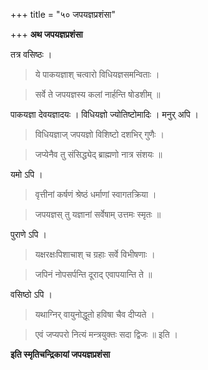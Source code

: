 +++
title = "५० जपयज्ञप्रशंसा"

+++
**अथ जपयज्ञप्रशंसा**

तत्र वसिष्ठः ।

> ये पाकयज्ञाश् चत्वारो विधियज्ञसमन्विताः ।

> सर्वे ते जपयज्ञस्य कलां नार्हन्ति षोडशीम् ॥

पाकयज्ञा देवयज्ञादयः । विधियज्ञो ज्योतिष्टोमादिः । मनुर् अपि ।

> विधियज्ञाज् जपयज्ञो विशिष्टो दशभिर् गुणैः ।

> जप्येनैव तु संसिद्ध्येद् ब्राह्मणो नात्र संशयः ॥

यमो ऽपि ।

> वृत्तीनां कर्षणं श्रेष्ठं धर्माणां स्वागतक्रिया ।

> जपयज्ञस् तु यज्ञानां सर्वेषाम् उत्तमः स्मृतः ॥

पुराणे ऽपि ।

> यक्षरक्षःपिशाचाश् च ग्रहाः सर्वे विभीषणाः ।

> जपिनं नोपसर्पन्ति दूराद् एवापयान्ति ते ॥

वसिष्ठो ऽपि ।

> यथाग्निर् वायुनोद्धूतो हविषा चैव दीप्यते ।

> एवं जप्यपरो नित्यं मन्त्रयुक्तः सदा द्विजः ॥ इति ।

**इति स्मृतिचन्द्रिकायां जपयज्ञप्रशंसा**
